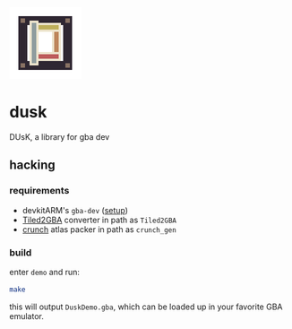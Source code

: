 
![icon](media/icon.png)

# dusk

DUsK, a library for gba dev

## hacking

### requirements
- devkitARM's `gba-dev` ([setup](https://devkitpro.org/wiki/Getting_Started))
- [Tiled2GBA](https://github.com/LucvandenBrand/Tiled2GBA/tree/master/converter) converter in path as `Tiled2GBA`
- [crunch](https://github.com/xdrie/crunch) atlas packer in path as `crunch_gen`

### build

enter `demo` and run:

```sh
make
```

this will output `DuskDemo.gba`, which can be loaded up in your favorite GBA emulator.
